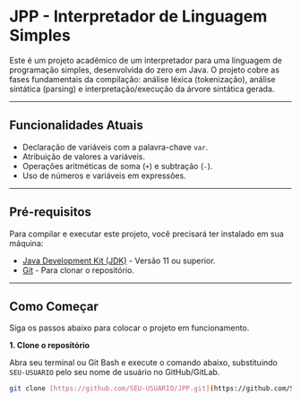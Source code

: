 # JPP - Interpretador de Linguagem Simples

Este é um projeto acadêmico de um interpretador para uma linguagem de programação simples, desenvolvida do zero em Java. O projeto cobre as fases fundamentais da compilação: análise léxica (tokenização), análise sintática (parsing) e interpretação/execução da árvore sintática gerada.

---

## Funcionalidades Atuais

- Declaração de variáveis com a palavra-chave `var`.
- Atribuição de valores a variáveis.
- Operações aritméticas de soma (`+`) e subtração (`-`).
- Uso de números e variáveis em expressões.

---

## Pré-requisitos

Para compilar e executar este projeto, você precisará ter instalado em sua máquina:

- [Java Development Kit (JDK)](https://www.oracle.com/java/technologies/downloads/) - Versão 11 ou superior.
- [Git](https://git-scm.com/) - Para clonar o repositório.

---

## Como Começar

Siga os passos abaixo para colocar o projeto em funcionamento.

**1. Clone o repositório**

Abra seu terminal ou Git Bash e execute o comando abaixo, substituindo `SEU-USUARIO` pelo seu nome de usuário no GitHub/GitLab.

```sh
git clone [https://github.com/SEU-USUARIO/JPP.git](https://github.com/SEU-USUARIO/JPP.git)
```
